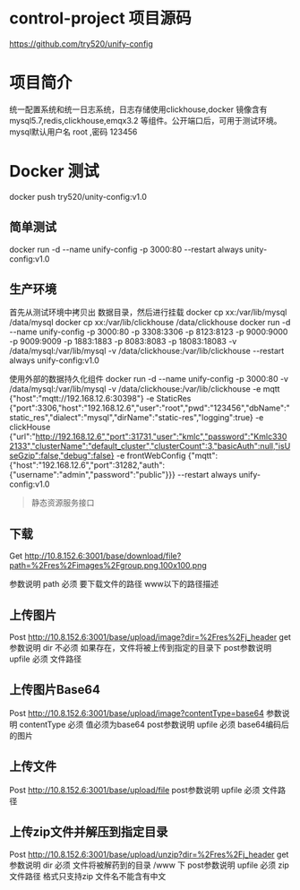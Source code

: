 # control-project 项目源码
https://github.com/try520/unify-config

# 项目简介

统一配置系统和统一日志系统，日志存储使用clickhouse,docker 镜像含有 mysql5.7,redis,clickhouse,emqx3.2 等组件。公开端口后，可用于测试环境。
mysql默认用户名 root ,密码 123456

# Docker 测试

docker push try520/unity-config:v1.0

## 简单测试
docker run  -d --name unify-config -p 3000:80  --restart always unity-config:v1.0

## 生产环境
首先从测试环境中拷贝出 数据目录，然后进行挂载
docker cp xx:/var/lib/mysql /data/mysql
docker cp xx:/var/lib/clickhouse /data/clickhouse
docker run  -d --name unify-config  -p 3000:80 -p 3308:3306 -p 8123:8123 -p 9000:9000 -p 9009:9009 -p 1883:1883 -p 8083:8083  -p 18083:18083  -v /data/mysql:/var/lib/mysql -v /data/clickhouse:/var/lib/clickhouse  --restart always unify-config:v1.0

使用外部的数据持久化组件
docker run  -d --name unify-config  -p 3000:80  -v /data/mysql:/var/lib/mysql -v /data/clickhouse:/var/lib/clickhouse -e mqtt {"host":"mqtt://192.168.12.6:30398"} -e  StaticRes {"port":3306,"host":"192.168.12.6","user":"root","pwd":"123456","dbName":"static_res","dialect":"mysql","dirName":"static-res","logging":true} -e clickHouse {"url":"http://192.168.12.6","port":31731,"user":"kmlc","password":"Kmlc3302133","clusterName":"default_cluster","clusterCount":3,"basicAuth":null,"isUseGzip":false,"debug":false} -e frontWebConfig {"mqtt":{"host":"192.168.12.6","port":31282,"auth":{"username":"admin","password":"public"}}} --restart always unify-config:v1.0

> 静态资源服务接口

## 下载
Get http://10.8.152.6:3001/base/download/file?path=%2Fres%2Fimages%2Fgroup.png.100x100.png

参数说明
path 必须  要下载文件的路径 www以下的路径描述

## 上传图片
Post http://10.8.152.6:3001/base/upload/image?dir=%2Fres%2Fj_header
get参数说明
dir 不必须 如果存在，文件将被上传到指定的目录下
post参数说明
upfile 必须 文件路径


## 上传图片Base64
Post http://10.8.152.6:3001/base/upload/image?contentType=base64
参数说明
contentType 必须 值必须为base64
post参数说明
upfile 必须 base64编码后的图片

## 上传文件
Post http://10.8.152.6:3001/base/upload/file
post参数说明
upfile 必须 文件路径

## 上传zip文件并解压到指定目录
Post http://10.8.152.6:3001/base/upload/unzip?dir=%2Fres%2Fj_header
get参数说明
dir 必须 文件将被解药到的目录 /www 下
post参数说明
upfile 必须 zip文件路径 格式只支持zip 文件名不能含有中文